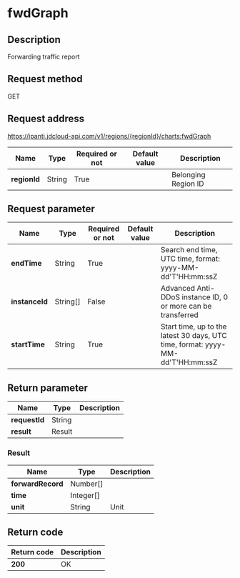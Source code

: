 # fwdGraph


## Description
Forwarding traffic report

## Request method
GET

## Request address
https://ipanti.jdcloud-api.com/v1/regions/{regionId}/charts:fwdGraph

|Name|Type|Required or not|Default value|Description|
|---|---|---|---|---|
|**regionId**|String|True||Belonging Region ID|

## Request parameter
|Name|Type|Required or not|Default value|Description|
|---|---|---|---|---|
|**endTime**|String|True||Search end time, UTC time, format: yyyy-MM-dd'T'HH:mm:ssZ|
|**instanceId**|String[]|False||Advanced Anti-DDoS instance ID, 0 or more can be transferred|
|**startTime**|String|True||Start time, up to the latest 30 days, UTC time, format: yyyy-MM-dd'T'HH:mm:ssZ|


## Return parameter
|Name|Type|Description|
|---|---|---|
|**requestId**|String||
|**result**|Result||


### Result
|Name|Type|Description|
|---|---|---|
|**forwardRecord**|Number[]||
|**time**|Integer[]||
|**unit**|String|Unit|

## Return code
|Return code|Description|
|---|---|
|**200**|OK|

